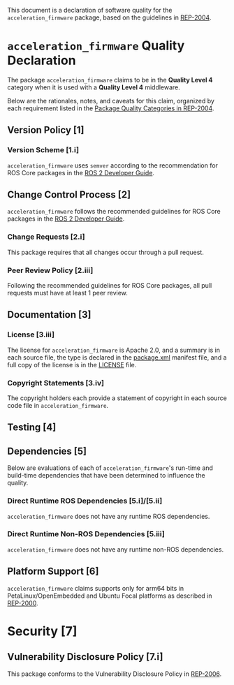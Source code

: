 This document is a declaration of software quality for the `acceleration_firmware` package, based on the guidelines in [REP-2004](https://www.ros.org/reps/rep-2004.html).

# `acceleration_firmware` Quality Declaration

The package `acceleration_firmware` claims to be in the **Quality Level 4** category when it is used with a **Quality Level 4** middleware.

Below are the rationales, notes, and caveats for this claim, organized by each requirement listed in the [Package Quality Categories in REP-2004](https://www.ros.org/reps/rep-2004.html).

## Version Policy [1]

### Version Scheme [1.i]

`acceleration_firmware` uses `semver` according to the recommendation for ROS Core packages in the [ROS 2 Developer Guide](https://docs.ros.org/en/rolling/Contributing/Developer-Guide.html#versioning).

<!-- 
### Version Stability [1.ii]

`acceleration_firmware` is at a stable version, i.e. `>= 1.0.0`.
The current version can be found in its [package.xml](package.xml), and its change history can be found in its [CHANGELOG](CHANGELOG.rst).

### Public API Declaration [1.iii]

All symbols in the installed headers are considered part of the public API.

All installed headers are in the `include` directory of the package, headers in any other folders are not installed and considered private.

### API Stability Within a Released ROS Distribution [1.iv]/[1.vi]

`acceleration_firmware` will not break public API within a released ROS distribution, i.e. no major releases once the ROS distribution is released.

### ABI Stability Within a Released ROS Distribution [1.v]/[1.vi]

`acceleration_firmware` contains C and C++ code and therefore must be concerned with ABI stability, and will maintain ABI stability within a ROS distribution. 
-->

## Change Control Process [2]

`acceleration_firmware` follows the recommended guidelines for ROS Core packages in the [ROS 2 Developer Guide](https://docs.ros.org/en/rolling/Contributing/Developer-Guide.html#quality-practices).

### Change Requests [2.i]

This package requires that all changes occur through a pull request.

<!-- 
### Contributor Origin [2.ii]

This package uses DCO as its confirmation of contributor origin policy. More information can be found in [CONTRIBUTING](../CONTRIBUTING.md). 
-->

### Peer Review Policy [2.iii]

Following the recommended guidelines for ROS Core packages, all pull requests must have at least 1 peer review.

<!-- 
### Continuous Integration [2.iv]

All pull requests must pass CI on all [tier 1 platforms](https://www.ros.org/reps/rep-2000.html#support-tiers).

### Documentation Policy [2.v]

All pull requests must resolve related documentation changes before merging. 
-->

## Documentation [3]

<!-- 
### Feature Documentation [3.i]

`acceleration_firmware` has feature documentation describing lifecycle nodes.
It is [hosted](https://design.ros2.org/articles/node_lifecycle.html). 
-->

<!-- 
### Public API Documentation [3.ii]

Most of `acceleration_firmware` has embedded API documentation. 
-->

### License [3.iii]

The license for `acceleration_firmware` is Apache 2.0, and a summary is in each source file, the type is declared in the [package.xml](package.xml) manifest file, and a full copy of the license is in the [LICENSE](LICENSE) file.


<!-- 
There is an automated test which runs a linter that ensures each file has a license statement.

The most recent test results can be found [here](https://ci.ros2.org/view/nightly/job/nightly_linux_release/lastBuild/testReport/acceleration_firmware/copyright/). 
-->

### Copyright Statements [3.iv]

The copyright holders each provide a statement of copyright in each source code file in `acceleration_firmware`.

<!-- 
There is an automated test which runs a linter that ensures each file has at least one copyright statement.

The results of the test can be found [here](https://ci.ros2.org/view/nightly/job/nightly_linux_release/lastBuild/testReport/acceleration_firmware/copyright/). 
-->


## Testing [4]

<!-- 
### Feature Testing [4.i]

`acceleration_firmware` has feature tests, which test for proper node state transitions.
The tests are located in the [test](test) subdirectory.
New features are required to have tests before being added.
Currently nightly test results can be seen here:
* [linux-aarch64_release](https://ci.ros2.org/view/nightly/job/nightly_linux-aarch64_release/lastBuild/testReport/acceleration_firmware/)
* [linux_release](https://ci.ros2.org/view/nightly/job/nightly_linux_release/lastBuild/testReport/acceleration_firmware/)
* [mac_osx_release](https://ci.ros2.org/view/nightly/job/nightly_osx_release/lastBuild/testReport/acceleration_firmware/)
* [windows_release](https://ci.ros2.org/view/nightly/job/nightly_win_rel/lastBuild/testReport/acceleration_firmware/)

### Public API Testing [4.ii]

Each part of the public API has tests, and new additions or changes to the public API require tests before being added. The tests aim to cover both typical usage and corner cases, but are quantified by contributing to code coverage.

### Coverage [4.iii]

`acceleration_firmware` follows the recommendations for ROS Core packages in the [ROS 2 Developer Guide](https://docs.ros.org/en/rolling/Contributing/Developer-Guide.html#code-coverage), and opts to use line coverage instead of branch coverage.

This includes:

- tracking and reporting line coverage statistics
- no lines are manually skipped in coverage calculations

Changes are required to make a best effort to keep or increase coverage before being accepted, but decreases are allowed if properly justified and accepted by reviewers.

Current coverage statistics can be viewed [here](https://ci.ros2.org/job/nightly_linux_coverage/lastSuccessfulBuild/cobertura/src_ros2_rcl_acceleration_firmware_src/). A description of how coverage statistics are calculated is summarized in this page ["ROS 2 Onboarding Guide"](https://docs.ros.org/en/rolling/Contributing/Developer-Guide.html#note-on-coverage-runs).

### Performance [4.iv]

`acceleration_firmware` follows the recommendations for performance testing of C code in the [ROS 2 Developer Guide](https://docs.ros.org/en/rolling/Contributing/Developer-Guide.html#performance), and opts to do performance analysis on each release rather than each change.

System level performance benchmarks that cover features of `acceleration_firmware` can be found at:
* [Benchmarks](http://build.ros2.org/view/Rci/job/Rci__benchmark_ubuntu_focal_amd64/BenchmarkTable/)
* [Performance](http://build.ros2.org/view/Rci/job/Rci__nightly-performance_ubuntu_focal_amd64/lastCompletedBuild/)

Changes that introduce regressions in performance must be adequately justified in order to be accepted and merged.

### Linters and Static Analysis [4.v]

`acceleration_firmware` uses and passes all the standard linters and static analysis tools for a C package as described in the [ROS 2 Developer Guide](https://docs.ros.org/en/rolling/Contributing/Developer-Guide.html#linters-and-static-analysis).

Results of the nightly linter tests can be found [here](https://ci.ros2.org/view/nightly/job/nightly_linux_release/lastBuild/testReport/acceleration_firmware).
-->

## Dependencies [5]

Below are evaluations of each of `acceleration_firmware`'s run-time and build-time dependencies that have been determined to influence the quality.

<!-- 
It has several "buildtool" dependencies, which do not affect the resulting quality of the package, because they do not contribute to the public library API.
It also has several test dependencies, which do not affect the resulting quality of the package, because they are only used to build and run the test code.
-->

### Direct Runtime ROS Dependencies [5.i]/[5.ii]

`acceleration_firmware` does not have any runtime ROS dependencies.

<!-- 
### Direct Runtime ROS Dependencies [5.i]/[5.ii]

`acceleration_firmware` has the following runtime ROS dependencies:

#### `lifecycle_msgs`

`lifecycle_msgs` provides message and services for managing lifecycle nodes.

It is **Quality Level 1**, see its [Quality Declaration document](https://github.com/ros2/rcl_interfaces/blob/master/lifecycle_msgs/QUALITY_DECLARATION.md).

#### `rcl`

`rcl` is the ROS 2 client library in C.

It is **Quality Level 1**, see its [Quality Declaration document](../rcl/QUALITY_DECLARATION.md).

#### `rcutils`

`rcutils` provides commonly used functionality in C.

It is **Quality Level 1**, see its [Quality Declaration document](https://github.com/ros2/rcutils/blob/master/QUALITY_DECLARATION.md).

#### `rmw`

`rmw` is the ROS 2 middleware library.

It is **Quality Level 1**, see its [Quality Declaration document](https://github.com/ros2/rmw/blob/master/rmw/QUALITY_DECLARATION.md).

#### `rosidl_runtime_c`

`rosidl_runtime_c` provides runtime functionality for rosidl message and service interfaces.

It is **Quality Level 1**, see its [Quality Declaration document](https://github.com/ros2/rosidl/blob/master/rosidl_runtime_c/QUALITY_DECLARATION.md).

#### `tracetools`

The `tracetools` package provides utilities for instrumenting the code in `acceleration_firmware` so that it may be traced for debugging and performance analysis.

It is **Quality Level 1**, see its [Quality Declaration document](https://gitlab.com/ros-tracing/ros2_tracing/-/blob/master/tracetools/QUALITY_DECLARATION.md). 
-->

### Direct Runtime Non-ROS Dependencies [5.iii]

`acceleration_firmware` does not have any runtime non-ROS dependencies.

## Platform Support [6]

`acceleration_firmware` claims supports only for arm64 bits in PetaLinux/OpenEmbedded and Ubuntu Focal platforms as described in [REP-2000](https://www.ros.org/reps/rep-2000.html#support-tiers).

<!-- 
`acceleration_firmware` supports all of the tier 1 platforms as described in [REP-2000](https://www.ros.org/reps/rep-2000.html#support-tiers), and tests each change against all of them.

Currently nightly results can be seen here:
* [linux-aarch64_release](https://ci.ros2.org/view/nightly/job/nightly_linux-aarch64_release/lastBuild/testReport/acceleration_firmware/)
* [linux_release](https://ci.ros2.org/view/nightly/job/nightly_linux_release/lastBuild/testReport/acceleration_firmware/)
* [mac_osx_release](https://ci.ros2.org/view/nightly/job/nightly_osx_release/lastBuild/testReport/acceleration_firmware/)
* [windows_release](https://ci.ros2.org/view/nightly/job/nightly_win_rel/lastBuild/testReport/acceleration_firmware/) 
-->

# Security [7]

## Vulnerability Disclosure Policy [7.i]

This package conforms to the Vulnerability Disclosure Policy in [REP-2006](https://www.ros.org/reps/rep-2006.html).
